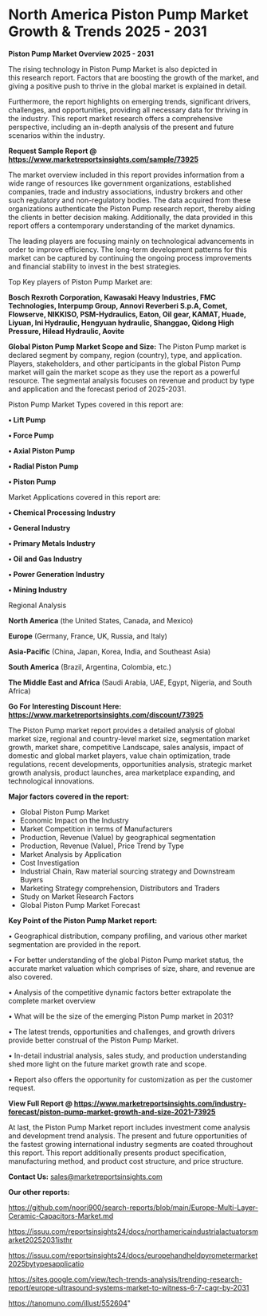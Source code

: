 # North America Piston Pump Market Growth & Trends 2025 - 2031

<Strong> Piston Pump Market Overview 2025 - 2031</strong>

The rising technology in Piston Pump Market is also depicted in this research report. Factors that are boosting the growth of the market, and giving a positive push to thrive in the global market is explained in detail.

Furthermore, the report highlights on emerging trends, significant drivers, challenges, and opportunities, providing all necessary data for thriving in the industry. This report market research offers a comprehensive perspective, including an in-depth analysis of the present and future scenarios within the industry.

<strong>Request Sample Report @ <a href=https://www.marketreportsinsights.com/sample/73925>https://www.marketreportsinsights.com/sample/73925</a></strong>

The market overview included in this report provides information from a wide range of resources like government organizations, established companies, trade and industry associations, industry brokers and other such regulatory and non-regulatory bodies. The data acquired from these organizations authenticate the Piston Pump research report, thereby aiding the clients in better decision making. Additionally, the data provided in this report offers a contemporary understanding of the market dynamics.

The leading players are focusing mainly on technological advancements in order to improve efficiency. The long-term development patterns for this market can be captured by continuing the ongoing process improvements and financial stability to invest in the best strategies.

Top Key players of Piston Pump Market are:

<strong>Bosch Rexroth Corporation, Kawasaki Heavy Industries, FMC Technologies, Interpump Group, Annovi Reverberi S.p.A, Comet, Flowserve, NIKKISO, PSM-Hydraulics, Eaton, Oil gear, KAMAT, Huade, Liyuan, Ini Hydraulic, Hengyuan hydraulic, Shanggao, Qidong High Pressure, Hilead Hydraulic, Aovite</strong>

<strong><b>Global Piston Pump Market Scope and Size:</b></strong>
The Piston Pump market is declared segment by company, region (country), type, and application. Players, stakeholders, and other participants in the global Piston Pump market will gain the market scope as they use the report as a powerful resource. The segmental analysis focuses on revenue and product by type and application and the forecast period of 2025-2031.

Piston Pump Market Types covered in this report are:

<strong>• Lift Pump

• Force Pump

• Axial Piston Pump

• Radial Piston Pump

• Piston Pump</strong>

Market Applications covered in this report are:

<strong>• Chemical Processing Industry

• General Industry

• Primary Metals Industry

• Oil and Gas Industry

• Power Generation Industry

• Mining Industry</strong> 

Regional Analysis

<strong>North America</strong> (the United States, Canada, and Mexico)

<strong>Europe</strong> (Germany, France, UK, Russia, and Italy)

<strong>Asia-Pacific</strong> (China, Japan, Korea, India, and Southeast Asia)

<strong>South America</strong> (Brazil, Argentina, Colombia, etc.)

<strong>The Middle East and Africa</strong> (Saudi Arabia, UAE, Egypt, Nigeria, and South Africa)

<strong>Go For Interesting Discount Here: <a href=https://www.marketreportsinsights.com/discount/73925>https://www.marketreportsinsights.com/discount/73925</a></strong>

The Piston Pump market report provides a detailed analysis of global market size, regional and country-level market size, segmentation market growth, market share, competitive Landscape, sales analysis, impact of domestic and global market players, value chain optimization, trade regulations, recent developments, opportunities analysis, strategic market growth analysis, product launches, area marketplace expanding, and technological innovations.

<strong><b>Major factors covered in the report:</b></strong>
<ul>
  <li>Global Piston Pump Market </li>
  <li>Economic Impact on the Industry</li>
  <li>Market Competition in terms of Manufacturers</li>
  <li>Production, Revenue (Value) by geographical segmentation</li>
  <li>Production, Revenue (Value), Price Trend by Type</li>
  <li>Market Analysis by Application</li>
  <li>Cost Investigation</li>
  <li>Industrial Chain, Raw material sourcing strategy and Downstream Buyers</li>
  <li>Marketing Strategy comprehension, Distributors and Traders</li>
  <li>Study on Market Research Factors</li>
  <li>Global Piston Pump Market Forecast</li>
</ul>

<strong><b>Key Point of the Piston Pump Market report:</b></strong>

• Geographical distribution, company profiling, and various other market segmentation are provided in the report.

• For better understanding of the global Piston Pump market status, the accurate market valuation which comprises of size, share, and revenue are also covered.

• Analysis of the competitive dynamic factors better extrapolate the complete market overview

• What will be the size of the emerging Piston Pump market in 2031?

• The latest trends, opportunities and challenges, and growth drivers provide better construal of the Piston Pump Market.

• In-detail industrial analysis, sales study, and production understanding shed more light on the future market growth rate and scope.

• Report also offers the opportunity for customization as per the customer request.

<strong><b>View Full Report @ <a href=https://www.marketreportsinsights.com/industry-forecast/piston-pump-market-growth-and-size-2021-73925>https://www.marketreportsinsights.com/industry-forecast/piston-pump-market-growth-and-size-2021-73925</a></b></strong>


At last, the Piston Pump Market report includes investment come analysis and development trend analysis. The present and future opportunities of the fastest growing international industry segments are coated throughout this report. This report additionally presents product specification, manufacturing method, and product cost structure, and price structure.

<strong>Contact Us:</strong>
sales@marketreportsinsights.com

<strong>Our other reports:</strong>

<a href=https://github.com/noori900/search-reports/blob/main/Europe-Multi-Layer-Ceramic-Capacitors-Market.md>https://github.com/noori900/search-reports/blob/main/Europe-Multi-Layer-Ceramic-Capacitors-Market.md</a>

<a href=https://issuu.com/reportsinsights24/docs/northamericaindustrialactuatorsmarket20252031isthr>https://issuu.com/reportsinsights24/docs/northamericaindustrialactuatorsmarket20252031isthr</a>

<a href=https://issuu.com/reportsinsights24/docs/europehandheldpyrometermarket2025bytypesapplicatio>https://issuu.com/reportsinsights24/docs/europehandheldpyrometermarket2025bytypesapplicatio</a>

<a href=https://sites.google.com/view/tech-trends-analysis/trending-research-report/europe-ultrasound-systems-market-to-witness-6-7-cagr-by-2031>https://sites.google.com/view/tech-trends-analysis/trending-research-report/europe-ultrasound-systems-market-to-witness-6-7-cagr-by-2031</a>

<a href=https://tanomuno.com/illust/552604>https://tanomuno.com/illust/552604</a>"
